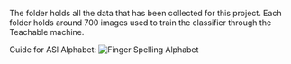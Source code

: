 The folder holds all the data that has been collected for this project. Each folder holds around 700 images used to train the classifier through the Teachable machine. 

Guide for ASl Alphabet:
![Finger Spelling Alphabet](https://github.com/user-attachments/assets/9d239fb1-5881-4b85-9c21-ac9d2127f8e1)
